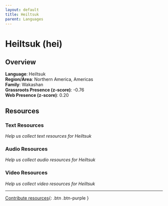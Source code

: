 ```yaml
---
layout: default
title: Heiltsuk
parent: Languages
---
```


# Heiltsuk (hei)

## Overview

**Language**: Heiltsuk  
**Region/Area**: Northern America, Americas  
**Family**: Wakashan  
**Grassroots Presence (z-score)**: -0.76  
**Web Presence (z-score)**: 0.20  

## Resources

### Text Resources
*Help us collect text resources for Heiltsuk*

### Audio Resources
*Help us collect audio resources for Heiltsuk*

### Video Resources
*Help us collect video resources for Heiltsuk*

---

[Contribute resources](https://forms.office.com/e/1SfLJx3u1r){: .btn .btn-purple }
